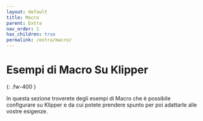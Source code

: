 ```yaml
---
layout: default
title: Macro
parent: Extra
nav_order: 1
has_children: true
permalink: /extra/macro/
---
```


# Esempi di Macro Su Klipper
{: .fw-400 }

In questa sezione troverete degli esempi di Macro che è possibile configurare su Klipper e da cui potete prendere spunto per poi adattarle alle vostre esigenze.
